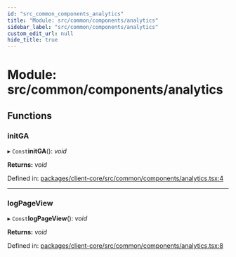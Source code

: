 ```yaml
---
id: "src_common_components_analytics"
title: "Module: src/common/components/analytics"
sidebar_label: "src/common/components/analytics"
custom_edit_url: null
hide_title: true
---
```


# Module: src/common/components/analytics

## Functions

### initGA

▸ `Const`**initGA**(): *void*

**Returns:** *void*

Defined in: [packages/client-core/src/common/components/analytics.tsx:4](https://github.com/xr3ngine/xr3ngine/blob/716a06460/packages/client-core/src/common/components/analytics.tsx#L4)

___

### logPageView

▸ `Const`**logPageView**(): *void*

**Returns:** *void*

Defined in: [packages/client-core/src/common/components/analytics.tsx:8](https://github.com/xr3ngine/xr3ngine/blob/716a06460/packages/client-core/src/common/components/analytics.tsx#L8)
